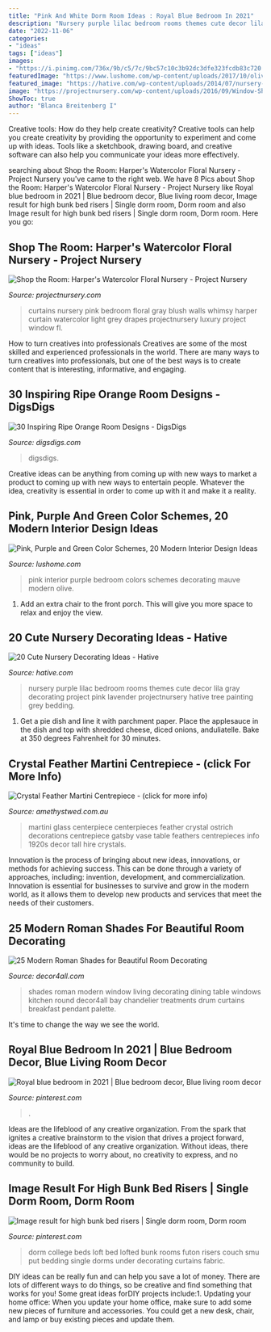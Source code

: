 ```yaml
---
title: "Pink And White Dorm Room Ideas : Royal Blue Bedroom In 2021"
description: "Nursery purple lilac bedroom rooms themes cute decor lila gray decorating project pink lavender projectnursery hative tree painting grey bedding"
date: "2022-11-06"
categories:
- "ideas"
tags: ["ideas"]
images:
- "https://i.pinimg.com/736x/9b/c5/7c/9bc57c10c3b92dc3dfe323fcdb83c720.jpg"
featuredImage: "https://www.lushome.com/wp-content/uploads/2017/10/olive-green-pink-mauve-interior-colors-10.jpg.jpg"
featured_image: "https://hative.com/wp-content/uploads/2014/07/nursery-decorating-ideas/18-purple-baby-girl-nursery.jpg"
image: "https://projectnursery.com/wp-content/uploads/2016/09/Window-Shot.jpg"
ShowToc: true
author: "Blanca Breitenberg I"
---
```



Creative tools: How do they help create creativity?
Creative tools can help you create creativity by providing the opportunity to experiment and come up with ideas. Tools like a sketchbook, drawing board, and creative software can also help you communicate your ideas more effectively.

	

		
searching about Shop the Room: Harper&#039;s Watercolor Floral Nursery - Project Nursery you've came to the right web. We have 8 Pics about Shop the Room: Harper&#039;s Watercolor Floral Nursery - Project Nursery like Royal blue bedroom in 2021 | Blue bedroom decor, Blue living room decor, Image result for high bunk bed risers | Single dorm room, Dorm room and also Image result for high bunk bed risers | Single dorm room, Dorm room. Here you go:
		
    
## Shop The Room: Harper&#039;s Watercolor Floral Nursery - Project Nursery

<img loading=lazy src="https://projectnursery.com/wp-content/uploads/2016/09/Window-Shot.jpg" onerror="this.onerror=null;this.src='https://tse2.mm.bing.net/th?id=OIP.SHaAMUhkG0vFggV7qrAixAHaLH&amp;pid=15.1';" alt="Shop the Room: Harper&#039;s Watercolor Floral Nursery - Project Nursery">

_Source: projectnursery.com_

>curtains nursery pink bedroom floral gray blush walls whimsy harper curtain watercolor light grey drapes projectnursery luxury project window fl. 

	

How to turn creatives into professionals
Creatives are some of the most skilled and experienced professionals in the world. There are many ways to turn creatives into professionals, but one of the best ways is to create content that is interesting, informative, and engaging.

    
## 30 Inspiring Ripe Orange Room Designs - DigsDigs

<img loading=lazy src="https://www.digsdigs.com/photos/bright-and-inspiring-orange-room-designs-21.jpg" onerror="this.onerror=null;this.src='https://tse2.mm.bing.net/th?id=OIP.NxPB9tH8PIW3qdUrBaFmDgHaJ4&amp;pid=15.1';" alt="30 Inspiring Ripe Orange Room Designs - DigsDigs">

_Source: digsdigs.com_

>digsdigs. 

	

Creative ideas can be anything from coming up with new ways to market a product to coming up with new ways to entertain people. Whatever the idea, creativity is essential in order to come up with it and make it a reality.

    
## Pink, Purple And Green Color Schemes, 20 Modern Interior Design Ideas

<img loading=lazy src="https://www.lushome.com/wp-content/uploads/2017/10/olive-green-pink-mauve-interior-colors-10.jpg.jpg" onerror="this.onerror=null;this.src='https://tse1.mm.bing.net/th?id=OIP.hc7LQGgpKeMy4oNO7XdJjQHaJ3&amp;pid=15.1';" alt="Pink, Purple and Green Color Schemes, 20 Modern Interior Design Ideas">

_Source: lushome.com_

>pink interior purple bedroom colors schemes decorating mauve modern olive. 

	

1. Add an extra chair to the front porch. This will give you more space to relax and enjoy the view. 

    
## 20 Cute Nursery Decorating Ideas - Hative

<img loading=lazy src="https://hative.com/wp-content/uploads/2014/07/nursery-decorating-ideas/18-purple-baby-girl-nursery.jpg" onerror="this.onerror=null;this.src='https://tse1.mm.bing.net/th?id=OIP.7wVQd9AMfRaPOUdGfIofqAHaJ4&amp;pid=15.1';" alt="20 Cute Nursery Decorating Ideas - Hative">

_Source: hative.com_

>nursery purple lilac bedroom rooms themes cute decor lila gray decorating project pink lavender projectnursery hative tree painting grey bedding. 

	

1. Get a pie dish and line it with parchment paper. Place the applesauce in the dish and top with shredded cheese, diced onions, anduliatelle. Bake at 350 degrees Fahrenheit for 30 minutes.

    
## Crystal Feather Martini Centrepiece - (click For More Info)

<img loading=lazy src="http://www.amethystwed.com.au/wp-content/uploads/2014/06/centerpiece_martini-crystal-feathers-769x1024.jpg" onerror="this.onerror=null;this.src='https://tse1.mm.bing.net/th?id=OIP.MTbsdpAppcZw7QDXr5RGAwHaJ3&amp;pid=15.1';" alt="Crystal Feather Martini Centrepiece - (click for more info)">

_Source: amethystwed.com.au_

>martini glass centerpiece centerpieces feather crystal ostrich decorations centrepiece gatsby vase table feathers centrepieces info 1920s decor tall hire crystals. 

	

Innovation is the process of bringing about new ideas, innovations, or methods for achieving success. This can be done through a variety of approaches, including: invention, development, and commercialization. Innovation is essential for businesses to survive and grow in the modern world, as it allows them to develop new products and services that meet the needs of their customers.

    
## 25 Modern Roman Shades For Beautiful Room Decorating

<img loading=lazy src="http://www.decor4all.com/wp-content/uploads/2015/07/modern-decor-ideas-roman-shades-window-coverings-17.jpg" onerror="this.onerror=null;this.src='https://tse2.mm.bing.net/th?id=OIP.ILn8EhnDenmlW9yOMhGWtQHaJ3&amp;pid=15.1';" alt="25 Modern Roman Shades for Beautiful Room Decorating">

_Source: decor4all.com_

>shades roman modern window living decorating dining table windows kitchen round decor4all bay chandelier treatments drum curtains breakfast pendant palette. 

	

It's time to change the way we see the world.

    
## Royal Blue Bedroom In 2021 | Blue Bedroom Decor, Blue Living Room Decor

<img loading=lazy src="https://i.pinimg.com/736x/1e/e4/c9/1ee4c98e542f88d67d74cb582fa78e8b.jpg" onerror="this.onerror=null;this.src='https://tse2.mm.bing.net/th?id=OIP.hBSuNlmSZD3pDtWD3oLTxAHaJ3&amp;pid=15.1';" alt="Royal blue bedroom in 2021 | Blue bedroom decor, Blue living room decor">

_Source: pinterest.com_

>. 

	

Ideas are the lifeblood of any creative organization. From the spark that ignites a creative brainstorm to the vision that drives a project forward, ideas are the lifeblood of any creative organization. Without ideas, there would be no projects to worry about, no creativity to express, and no community to build.

    
## Image Result For High Bunk Bed Risers | Single Dorm Room, Dorm Room

<img loading=lazy src="https://i.pinimg.com/736x/9b/c5/7c/9bc57c10c3b92dc3dfe323fcdb83c720.jpg" onerror="this.onerror=null;this.src='https://tse1.mm.bing.net/th?id=OIP.OpbBG6LDp2-rlzdsn_JO1AHaJ3&amp;pid=15.1';" alt="Image result for high bunk bed risers | Single dorm room, Dorm room">

_Source: pinterest.com_

>dorm college beds loft bed lofted bunk rooms futon risers couch smu put bedding single dorms under decorating curtains fabric. 

	

DIY ideas can be really fun and can help you save a lot of money. There are lots of different ways to do things, so be creative and find something that works for you! Some great ideas forDIY projects include:1. Updating your home office: When you update your home office, make sure to add some new pieces of furniture and accessories. You could get a new desk, chair, and lamp or buy existing pieces and update them.
